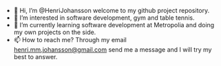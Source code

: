 - 👋 Hi, I’m @HenriJohansson welcome to my github project repository.
- 👀 I’m interested in software development, gym and table tennis.
- 🌱 I’m currently learning software development at Metropolia and doing my own projects on the side.
- 📫 How to reach me? Through my email henri.mm.johansson@gmail.com send me a message and I will try my best to answer.

<!---
HenriJohansson/HenriJohansson is a ✨ special ✨ repository because its `README.md` (this file) appears on your GitHub profile.
You can click the Preview link to take a look at your changes.
--->
